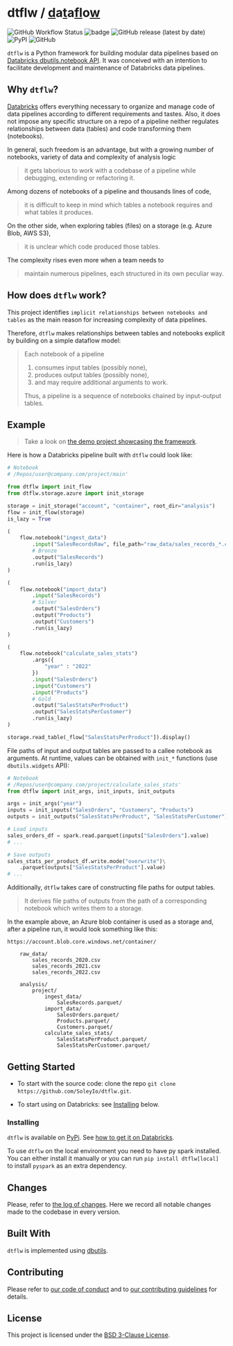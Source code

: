# dtflw / <ins>d</ins>a<ins>t</ins>a<ins>fl</ins>o<ins>w</ins>

![GitHub Workflow Status](https://img.shields.io/github/actions/workflow/status/SoleyIo/dtflw/test-and-report.yml)
![badge](https://img.shields.io/endpoint?url=https://gist.githubusercontent.com/skndrg/559a8785afeae906021482849a3b6762/raw/7504f308ddf48ee752ea1367270fa7f04dce5c43/dtflw-coverage-badge.json)
![GitHub release (latest by date)](https://img.shields.io/github/v/release/SoleyIo/dtflw)
![PyPI](https://img.shields.io/pypi/v/dtflw)
![GitHub](https://img.shields.io/github/license/SoleyIo/dtflw)

`dtflw` is a Python framework for building modular data pipelines based on [Databricks dbutils.notebook API](https://docs.databricks.com/notebooks/notebook-workflows.html). It was conceived with an intention to facilitate development and maintenance of Databricks data pipelines.

## Why `dtflw`?
[Databricks](https://docs.databricks.com/notebooks/index.html) offers everything necessary to organize and manage code of data pipelines according to different requirements and tastes. Also, it does not impose any specific  structure on a repo of a pipeline neither regulates relationships between data (tables) and code transforming them (notebooks).

In general, such freedom is an advantage, but with a growing number of notebooks, variety of data and complexity of analysis logic
>it gets laborious to work with a codebase of a pipeline while debugging, extending or refactoring it.

Among dozens of notebooks of a pipeline and thousands lines of code, 
> it is difficult to keep in mind which tables a notebook requires and what tables it produces. 

On the other side, when exploring tables (files) on a storage (e.g. Azure Blob, AWS S3), 
>it is unclear which code produced those tables.

The complexity rises even more when a team needs to 
>maintain numerous pipelines, each structured in its own peculiar way.

## How does `dtflw` work?
This project identifies `implicit relationships between notebooks and tables` as the main reason for increasing complexity of data pipelines.

Therefore, `dtflw` makes relationships between tables and notebooks explicit by building on a simple dataflow model:
> Each notebook of a pipeline
> 1. consumes input tables (possibly none), 
> 2. produces output tables (possibly none),
> 3. and may require additional arguments to work.  
>
> Thus, a pipeline is a sequence of notebooks chained by input-output tables.

## Example
> Take a look on [the demo project showcasing the framework](demos/dtflw_intro/README.md).

Here is how a Databricks pipeline built with `dtflw` could look like:

```python
# Notebook 
# /Repos/user@company.com/project/main'

from dtflw import init_flow
from dtflw.storage.azure import init_storage

storage = init_storage("account", "container", root_dir="analysis")
flow = init_flow(storage)
is_lazy = True

(
    flow.notebook("ingest_data")
        .input("SalesRecordsRaw", file_path="raw_data/sales_records_*.csv")
        # Bronze
        .output("SalesRecords")
        .run(is_lazy)
)

(
    flow.notebook("import_data")
        .input("SalesRecords")
        # Silver
        .output("SalesOrders")
        .output("Products")
        .output("Customers")
        .run(is_lazy)
)

(
    flow.notebook("calculate_sales_stats")
        .args({
            "year" : "2022"
        })
        .input("SalesOrders")
        .input("Customers")
        .input("Products")
        # Gold
        .output("SalesStatsPerProduct")
        .output("SalesStatsPerCustomer")
        .run(is_lazy)
)

storage.read_table(_flow["SalesStatsPerProduct"]).display()
```

File paths of input and output tables are passed to a callee notebook as arguments. At runtime, values can be obtained with `init_*` functions (use `dbutils.widgets` API):

```python
# Notebook 
# /Repos/user@company.com/project/calculate_sales_stats'
from dtflw import init_args, init_inputs, init_outputs

args = init_args("year")
inputs = init_inputs("SalesOrders", "Customers", "Products")
outputs = init_outputs("SalesStatsPerProduct", "SalesStatsPerCustomer")

# Load inputs
sales_orders_df = spark.read.parquet(inputs["SalesOrders"].value)
# ...

# Save outputs
sales_stats_per_product_df.write.mode("overwrite")\
    .parquet(outputs["SalesStatsPerProduct"].value)
# ...
```

Additionally, `dtflw` takes care of constructing file paths for output tables. 
> It derives file paths of outputs from the path of a corresponding notebook which writes them to a storage. 

In the example above, an Azure blob container is used as a storage and, after a pipeline run, it would look something like this:
```
https://account.blob.core.windows.net/container/

    raw_data/
        sales_records_2020.csv
        sales_records_2021.csv
        sales_records_2022.csv

    analysis/
        project/
            ingest_data/
                SalesRecords.parquet/
            import_data/
                SalesOrders.parquet/
                Products.parquet/
                Customers.parquet/
            calculate_sales_stats/
                SalesStatsPerProduct.parquet/
                SalesStatsPerCustomer.parquet/
```

## Getting Started

- To start with the source code: clone the repo `git clone https://github.com/SoleyIo/dtflw.git`.

- To start using on Databricks: see [Installing](#installing) below. 

### Installing

`dtflw` is available on [PyPi](https://pypi.org/project/dtflw/).
See [how to get it on Databricks](https://docs.databricks.com/libraries/index.html#libraries). 

To use `dtflw` on the local environment you need to have py spark installed. You can either install it manually
or you can run `pip install dtflw[local]` to install `pyspark` as an extra dependency.

## Changes

Please, refer to [the log of changes](CHANGES.md). Here we record all notable changes made to the codebase in every version.

## Built With

`dtflw` is implemented using [dbutils](https://docs.databricks.com/dev-tools/databricks-utils.html).

## Contributing

Please refer to [our code of conduct](CODE_OF_CONDUCT.md) and to [our contributing guidelines](CONTRIBUTING.md) for details.

## License

This project is licensed under the [BSD 3-Clause License](LICENSE).
